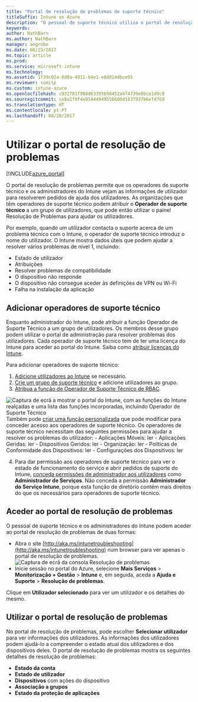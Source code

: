 ```yaml
---
title: "Portal de resolução de problemas de suporte técnico"
titleSuffix: Intune on Azure
description: "O pessoal de suporte técnico utiliza o portal de resolução de problemas para resolver problemas técnicos dos utilizadores"
keywords: 
author: NathBarn
ms.author: NathBarn
manager: angrobe
ms.date: 08/23/2017
ms.topic: article
ms.prod: 
ms.service: microsoft-intune
ms.technology: 
ms.assetid: 1f39c02a-8d8a-4911-b4e1-e8d014dbce95
ms.reviewer: sumitp
ms.custom: intune-azure
ms.openlocfilehash: c932781f988d63395b98452a4f4739e0bce1d9c8
ms.sourcegitcommit: ce8a1f0f4e95444949556600d1837937b6efd769
ms.translationtype: HT
ms.contentlocale: pt-PT
ms.lasthandoff: 08/28/2017
---
```

# <a name="use-the-troubleshooting-portal-to-help-users"></a>Utilizar o portal de resolução de problemas

[!INCLUDE[azure_portal](./includes/azure_portal.md)]

O portal de resolução de problemas permite que os operadores de suporte técnico e os administradores do Intune vejam as informações de utilizador para resolverem pedidos de ajuda dos utilizadores. As organizações que têm operadores de suporte técnico podem atribuir o **Operador de suporte técnico** a um grupo de utilizadores, que pode então utilizar o painel Resolução de Problemas para ajudar os utilizadores.

Por exemplo, quando um utilizador contacta o suporte acerca de um problema técnico com o Intune, o operador de suporte técnico introduz o nome do utilizador. O Intune mostra dados úteis que podem ajudar a resolver vários problemas de nível 1, incluindo:
- Estado de utilizador
- Atribuições
- Resolver problemas de compatibilidade
- O dispositivo não responde
-   O dispositivo não consegue aceder às definições de VPN ou Wi-Fi
-   Falha na instalação da aplicação

## <a name="add-help-desk-operators"></a>Adicionar operadores de suporte técnico
Enquanto administrador do Intune, pode atribuir a função Operador de Suporte Técnico a um grupo de utilizadores. Os membros desse grupo podem utilizar o portal de administração para resolver problemas dos utilizadores. Cada operador de suporte técnico tem de ter uma licença do Intune para aceder ao portal do Intune. Saiba como [atribuir licenças do Intune](licenses-assign.md).

Para adicionar operadores de suporte técnico:
1. [Adicione utilizadores ao Intune](users-add.md) se necessário.
2. [Crie um grupo de suporte técnico](groups-add.md) e adicione utilizadores ao grupo.
3. [Atribua a função de Operador de Suporte Técnico de RBAC](role-based-access-control.md#built-in-roles).

  ![Captura de ecrã a mostrar o portal do Intune, com as funções do Intune realçadas e uma lista das funções incorporadas, incluindo Operador de Suporte Técnico](./media/help-desk-user-add.png) Também pode [criar uma função personalizada](role-based-access-control.md#custom-roles) que pode modificar para conceder acesso aos operadores de suporte técnico.  Os operadores de suporte técnico necessitam das seguintes permissões para ajudar a resolver os problemas do utilizador:
    - Aplicações Móveis: ler
    - Aplicações Geridas: ler
    - Dispositivos Geridos: ler
    - Organização: ler
    - Políticas de Conformidade dos Dispositivos: ler
    - Configurações dos Dispositivos: ler

4. Para dar permissão aos operadores de suporte técnico para ver o estado de funcionamento do serviço e abrir pedidos de suporte do Intune, [conceda permissões de administrador aos utilizadores](https://docs.microsoft.com/azure/active-directory/active-directory-users-assign-role-azure-portal) como **Administrador de Serviços**. Não conceda a permissão **Administrador do Serviço Intune**, porque esta função de diretório contém mais direitos do que os necessários para operadores de suporte técnico.

## <a name="access-the-troubleshooting-portal"></a>Aceder ao portal de resolução de problemas

O pessoal de suporte técnico e os administradores do Intune podem aceder ao portal de resolução de problemas de duas formas:
- Abra o site [http://aka.ms/intunetroubleshooting](http://aka.ms/intunetroubleshooting) num browser para ver apenas o portal de resolução de problemas.
  ![Captura de ecrã da consola Resolução de problemas](./media/help-desk-console.png)
- Inicie sessão no portal do Azure, selecione **Mais Serviços** > **Monitorização + Gestão** > **Intune** e, em seguida, aceda a **Ajuda e Suporte** > **Resolução de problemas**.

Clique em **Utilizador selecionado** para ver um utilizador e os detalhes do mesmo.

## <a name="use-the-troubleshooting-portal"></a>Utilizar o portal de resolução de problemas

No portal de resolução de problemas, pode escolher **Selecionar utilizador** para ver informações dos utilizadores. As informações dos utilizadores podem ajudá-lo a compreender o estado atual dos utilizadores e dos dispositivos deles. O portal de resolução de problemas mostra os seguintes detalhes de resolução de problemas:
- **Estado da conta**
- **Estado de utilizador**
- **Dispositivos** com ações do dispositivo
- **Associação a grupos**
- **Estado da proteção de aplicações**

